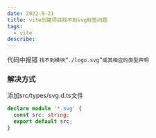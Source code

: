 ```yaml
---
date: 2022-9-21
title: vite创建项目找不到svg标签问题
tags:
  - vite
describe: 
---
```

  
代码中报错 `找不到模块“./logo.svg”或其相应的类型声明`

### 解决方式

添加src/types/svg.d.ts文件

```ts
declare module '*.svg' {
  const src: string;
  export default src;
}
```